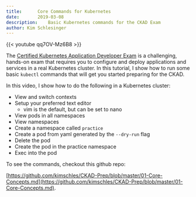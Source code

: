 ```yaml
---
title:      Core Commands for Kubernetes 
date:       2019-03-08
description:    Basic Kubernetes commands for the CKAD Exam
author: Kim Schlesinger
---
```

{{< youtube qq7OV-Mz6B8 >}}

The [Certified Kubernetes Application Developer Exam](https://www.cncf.io/certification/ckad/) is a challenging, hands-on exam that requires you to configure and deploy applications and services in a real Kubernetes cluster. In this tutorial, I show how to run some basic `kubectl` commands that will get you started preparing for the CKAD. 


In this video, I show how to do the following in a Kubernetes cluster:

* View and switch contexts
* Setup your preferred text editor
    * vim is the default, but can be set to nano
* View pods in all namespaces
* View namespaces
* Create a namespace called `practice`
* Create a pod from yaml generated by the `--dry-run` flag
* Delete the pod
* Create the pod in the practice namespace
* Exec into the pod

To see the commands, checkout this github repo: 

[https://github.com/kimschles/CKAD-Prep/blob/master/01-Core-Concepts.md](https://github.com/kimschles/CKAD-Prep/blob/master/01-Core-Concepts.md).

